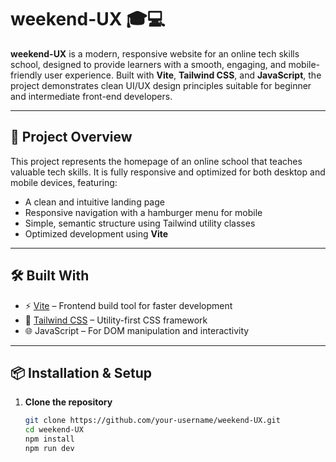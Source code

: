 # weekend-UX 🎓💻

**weekend-UX** is a modern, responsive website for an online tech skills school, designed to provide learners with a smooth, engaging, and mobile-friendly user experience. Built with **Vite**, **Tailwind CSS**, and **JavaScript**, the project demonstrates clean UI/UX design principles suitable for beginner and intermediate front-end developers.

---

## 🚀 Project Overview

This project represents the homepage of an online school that teaches valuable tech skills. It is fully responsive and optimized for both desktop and mobile devices, featuring:

- A clean and intuitive landing page
- Responsive navigation with a hamburger menu for mobile
- Simple, semantic structure using Tailwind utility classes
- Optimized development using **Vite**

---

## 🛠️ Built With

- ⚡ [Vite](https://vitejs.dev/) – Frontend build tool for faster development
- 🎨 [Tailwind CSS](https://tailwindcss.com/) – Utility-first CSS framework
- 🌐 JavaScript – For DOM manipulation and interactivity

---

## 📦 Installation & Setup

1. **Clone the repository**

   ```bash
   git clone https://github.com/your-username/weekend-UX.git
   cd weekend-UX
   npm install
   npm run dev
   ```
